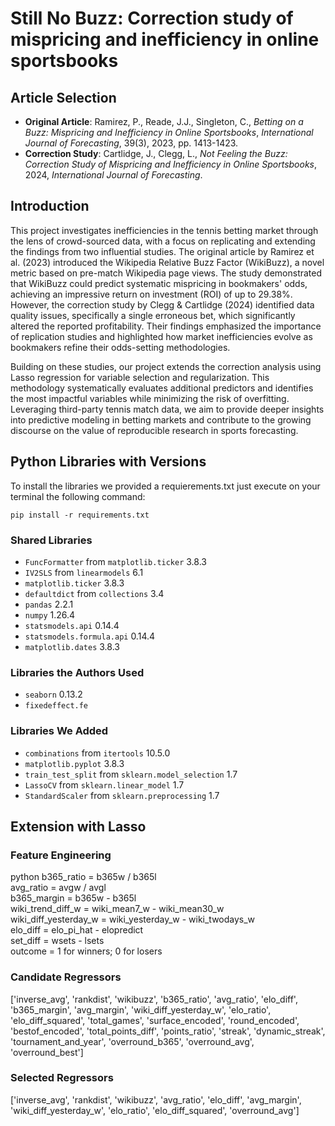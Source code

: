 # Still No Buzz: Correction study of mispricing and inefficiency in online sportsbooks

## Article Selection  

- **Original Article**: Ramirez, P., Reade, J.J., Singleton, C., *Betting on a Buzz: Mispricing and Inefficiency in Online Sportsbooks*, *International Journal of Forecasting*, 39(3), 2023, pp. 1413-1423.  
- **Correction Study**: Cartlidge, J., Clegg, L., *Not Feeling the Buzz: Correction Study of Mispricing and Inefficiency in Online Sportsbooks*, 2024, *International Journal of Forecasting*.  

## Introduction  

This project investigates inefficiencies in the tennis betting market through the lens of crowd-sourced data, with a focus on replicating and extending the findings from two influential studies. The original article by Ramirez et al. (2023) introduced the Wikipedia Relative Buzz Factor (WikiBuzz), a novel metric based on pre-match Wikipedia page views. The study demonstrated that WikiBuzz could predict systematic mispricing in bookmakers' odds, achieving an impressive return on investment (ROI) of up to 29.38%. However, the correction study by Clegg & Cartlidge (2024) identified data quality issues, specifically a single erroneous bet, which significantly altered the reported profitability. Their findings emphasized the importance of replication studies and highlighted how market inefficiencies evolve as bookmakers refine their odds-setting methodologies.  

Building on these studies, our project extends the correction analysis using Lasso regression for variable selection and regularization. This methodology systematically evaluates additional predictors and identifies the most impactful variables while minimizing the risk of overfitting. Leveraging third-party tennis match data, we aim to provide deeper insights into predictive modeling in betting markets and contribute to the growing discourse on the value of reproducible research in sports forecasting.  

## Python Libraries with Versions  

To install the libraries we provided a requierements.txt just execute on your terminal the following command: 
```
pip install -r requirements.txt
```

### Shared Libraries  

- `FuncFormatter` from `matplotlib.ticker` 3.8.3  
- `IV2SLS` from `linearmodels` 6.1  
- `matplotlib.ticker` 3.8.3  
- `defaultdict` from `collections` 3.4  
- `pandas` 2.2.1  
- `numpy` 1.26.4  
- `statsmodels.api` 0.14.4  
- `statsmodels.formula.api` 0.14.4  
- `matplotlib.dates` 3.8.3  

### Libraries the Authors Used  

- `seaborn` 0.13.2  
- `fixedeffect.fe`  

### Libraries We Added  

- `combinations` from `itertools` 10.5.0  
- `matplotlib.pyplot` 3.8.3  
- `train_test_split` from `sklearn.model_selection` 1.7  
- `LassoCV` from `sklearn.linear_model` 1.7  
- `StandardScaler` from `sklearn.preprocessing` 1.7  

## Extension with Lasso  

### Feature Engineering  

python
b365_ratio = b365w / b365l  
avg_ratio = avgw / avgl  
b365_margin = b365w - b365l  
wiki_trend_diff_w = wiki_mean7_w - wiki_mean30_w  
wiki_diff_yesterday_w = wiki_yesterday_w - wiki_twodays_w  
elo_diff = elo_pi_hat - elopredict  
set_diff = wsets - lsets  
outcome = 1 for winners; 0 for losers  


### Candidate Regressors

['inverse_avg', 'rankdist', 'wikibuzz', 'b365_ratio', 'avg_ratio',  'elo_diff', 'b365_margin', 'avg_margin', 'wiki_diff_yesterday_w',  'elo_ratio', 'elo_diff_squared', 'total_games', 'surface_encoded',  'round_encoded', 'bestof_encoded', 'total_points_diff', 'points_ratio',  'streak', 'dynamic_streak', 'tournament_and_year', 'overround_b365',  'overround_avg', 'overround_best']

### Selected Regressors

['inverse_avg', 'rankdist', 'wikibuzz', 'avg_ratio', 'elo_diff',  'avg_margin', 'wiki_diff_yesterday_w', 'elo_ratio', 'elo_diff_squared',  'overround_avg']
